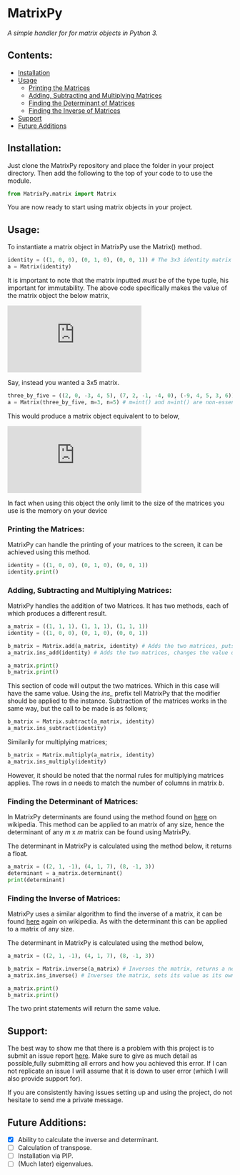 # MatrixPy
_*A simple handler for for matrix objects in Python 3.*_

## Contents:

* [Installation](https://github.com/shaybrynes/MatrixPy#installation)
* [Usage](https://github.com/shaybrynes/MatrixPy#usage)
    * [Printing the Matrices](https://github.com/shaybrynes/MatrixPy#printing-the-matrices)
    * [Adding, Subtracting and Multiplying Matrices](https://github.com/shaybrynes/MatrixPy#adding-subtracting-and-multiplying-matrices)
    * [Finding the Determinant of Matrices](https://github.com/shaybrynes/MatrixPy#finding-the-determinant-of-matrices)
    * [Finding the Inverse of Matrices](https://github.com/shaybrynes/MatrixPy#finding-the-inverse-of-matrices)
* [Support](https://github.com/shaybrynes/MatrixPy#support)
* [Future Additions](https://github.com/shaybrynes/MatrixPy#future-additions)

## Installation:

Just clone the MatrixPy repository and place the folder in your project directory. Then add the following to the top
of your code to to use the module.

```python
from MatrixPy.matrix import Matrix
```

You are now ready to start using matrix objects in your project.

## Usage:

To instantiate a matrix object in MatrixPy use the Matrix() method.
```python
identity = ((1, 0, 0), (0, 1, 0), (0, 0, 1)) # The 3x3 identity matrix
a = Matrix(identity)
```
It is important to note that the matrix inputted *must* be of the type tuple, his important for immutability.
The above code specifically makes the value of the matrix object the below matrix,

![Identity](http://latex.codecogs.com/gif.latex?%5Cbegin%7Bpmatrix%7D%201%20%26%200%20%26%200%20%5C%5C%200%20%26%201%20%26%200%20%5C%5C%200%20%26%200%20%26%201%5C%5C%20%5Cend%7Bpmatrix%7D)

Say, instead you wanted a 3x5 matrix.
```python
three_by_five = ((2, 0, -3, 4, 5), (7, 2, -1, -4, 0), (-9, 4, 5, 3, 6))
a = Matrix(three_by_five, m=3, n=5) # m=int() and n=int() are non-essential parameters 
```
This would produce a matrix object equivalent to to below,

![FiveByFive](http://latex.codecogs.com/gif.latex?%5Cbegin%7Bpmatrix%7D%202%20%26%200%20%26%20-3%20%26%204%20%26%205%5C%5C%207%20%26%202%20%26%20-1%20%26%20-4%20%26%200%5C%5C%20-9%20%26%204%20%26%205%20%26%203%20%26%206%5C%5C%20%5Cend%7Bpmatrix%7D)

In fact when using this object the only limit to the size of the matrices you use is the memory on your device

### Printing the Matrices:

MatrixPy can handle the printing of your matrices to the screen, it can be achieved using this method.
```python
identity = ((1, 0, 0), (0, 1, 0), (0, 0, 1))
identity.print()
```

### Adding, Subtracting and Multiplying Matrices:

MatrixPy handles the addition of two Matrices. It has two methods, each of which produces a different result.
```python
a_matrix = ((1, 1, 1), (1, 1, 1), (1, 1, 1))
identity = ((1, 0, 0), (0, 1, 0), (0, 0, 1))

b_matrix = Matrix.add(a_matrix, identity) # Adds the two matrices, puts answer in new Matrix object.
a_matrix.ins_add(identity) # Adds the two matrices, changes the value of a_matrix to the sum.

a_matrix.print()
b_matrix.print()
```
This section of code will output the two matrices. Which in this case will have the same value.
Using the _ins\__ prefix tell MatrixPy that the modifier should be applied to the instance.
Subtraction of the matrices works in the same way, but the call to be made is as follows;
```python
b_matrix = Matrix.subtract(a_matrix, identity)
a_matrix.ins_subtract(identity)
```
Similarily for multiplying matrices;
```python
b_matrix = Matrix.multiply(a_matrix, identity)
a_matrix.ins_multiply(identity)
```
However, it should be noted that the normal rules for multiplying matrices applies. 
The rows in _a_ needs to match the number of columns in matrix _b_.

### Finding the Determinant of Matrices:

In MatrixPy determinants are found using the method found on [here](https://en.wikipedia.org/wiki/Gaussian_elimination#Computing_determinants)
on wikipedia. This method can be applied to an matrix of any size, hence the determinant of any _m_ x _m_ matrix can be found using MatrixPy.

The determinant in MatrixPy is calculated using the method below, it returns a float.
```python
a_matrix = ((2, 1, -1), (4, 1, 7), (8, -1, 3))
determinant = a_matrix.determinant()
print(determinant)
```

### Finding the Inverse of Matrices:

MatrixPy uses a similar algorithm to find the inverse of a matrix, it can be found [here](https://en.wikipedia.org/wiki/Gaussian_elimination#Finding_the_inverse_of_a_matrix)
again on wikipedia. As with the determinant this can be applied to a matrix of any size.

The determinant in MatrixPy is calculated using the method below,
```python
a_matrix = ((2, 1, -1), (4, 1, 7), (8, -1, 3))

b_matrix = Matrix.inverse(a_matrix) # Inverses the matrix, returns a new Matrix object.
a_matrix.ins_inverse() # Inverses the matrix, sets its value as its own inverse.

a_matrix.print()
b_matrix.print()
```

The two print statements will return the same value.

## Support:

The best way to show me that there is a problem with this project is to submit an issue report [here](https://github.com/shaybrynes/MatrixPy/issues). 
Make sure to give as much detail as possible,fully submitting all errors and how you achieved this error. 
If I can not replicate an issue I will assume that it is down to user error (which I will also provide support for).

If you are consistently having issues setting up and using the project, do not hesitate to send me a private message.

## Future Additions:

- [x] Ability to calculate the inverse and determinant.
- [ ] Calculation of transpose.
- [ ] Installation via PIP.
- [ ] (Much later) eigenvalues. 
